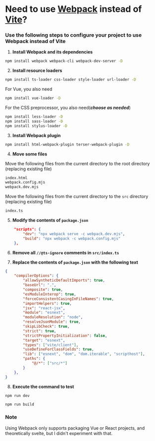 # Need to use [Webpack](https://webpack.js.org/) instead of [Vite](https://vitejs.dev/)?

### Use the following steps to configure your project to use Webpack instead of Vite

1. **Install Webpack and its dependencies**

```bash
npm install webpack webpack-cli webpack-dev-server -D
```

2. **Install resource loaders**

```bash
npm install ts-loader css-loader style-loader url-loader -D
```

For Vue, you also need

```bash
npm install vue-loader -D
```

For the CSS preprocessor, you also need(***choose as needed***)

```bash
npm install less-loader -D
npm install sass-loader -D
npm install stylus-loader -D
```

3. **Install Webpack plugin**

```bash
npm install html-webpack-plugin terser-webpack-plugin -D
```

4. **Move some files**

Move the following files from the current directory to the root directory (replacing existing file)

```bash
index.html
webpack.config.mjs
webpack.dev.mjs
```

Move the following files from the current directory to the `src` directory (replacing existing file)

```bash
index.ts
```

5. **Modify the contents of `package.json`**

```json
    "scripts": {
        "dev": "npx webpack serve -c webpack.dev.mjs",
        "build": "npx webpack -c webpack.config.mjs"
    },
```

6. **Remove all `//@ts-ignore` comments in `src/index.ts`**

7. **Replace the contents of `package.json` with the following text**

```json
{
    "compilerOptions": {
        "allowSyntheticDefaultImports": true,
        "baseUrl": ".",
        "composite": true,
        "esModuleInterop": true,
        "forceConsistentCasingInFileNames": true,
        "importHelpers": true,
        "jsx": "react-jsx",
        "module": "esnext",
        "moduleResolution": "node",
        "resolveJsonModule": true,
        "skipLibCheck": true,
        "strict": true,
        "strictPropertyInitialization": false,
        "target": "esnext",
        "types": ["vite/client"],
        "useDefineForClassFields": true,
        "lib": ["esnext", "dom", "dom.iterable", "scripthost"],
        "paths": {
            "@/*": ["src/*"]
        }
    },
}
```

8. **Execute the command to test**

```bash
npm run dev
```

```bash
npm run build
```

### Note

Using Webpack only supports packaging Vue or React projects, and theoretically svelte, but I didn't experiment with that.
